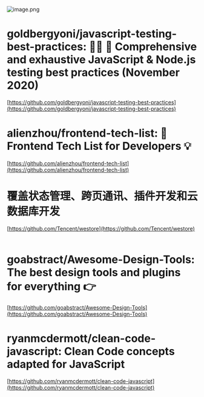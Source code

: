 ![image.png](https://cdn.nlark.com/yuque/0/2020/png/132503/1607418793764-bc7cdaa7-1528-47ce-8ed9-403b445da4fd.png#height=720&id=cu61f&margin=%5Bobject%20Object%5D&name=image.png&originHeight=720&originWidth=1080&originalType=binary&size=1585303&status=done&style=none&width=1080)
# goldbergyoni/javascript-testing-best-practices: 📗🌐 🚢 Comprehensive and exhaustive JavaScript & Node.js testing best practices (November 2020)
[https://github.com/goldbergyoni/javascript-testing-best-practices](https://github.com/goldbergyoni/javascript-testing-best-practices)<br />

# alienzhou/frontend-tech-list: 📝 Frontend Tech List for Developers 💡
[https://github.com/alienzhou/frontend-tech-list](https://github.com/alienzhou/frontend-tech-list)<br />

# 覆盖状态管理、跨页通讯、插件开发和云数据库开发
[https://github.com/Tencent/westore](https://github.com/Tencent/westore)<br />
<br />

# goabstract/Awesome-Design-Tools: The best design tools and plugins for everything 👉
[https://github.com/goabstract/Awesome-Design-Tools](https://github.com/goabstract/Awesome-Design-Tools)<br />

# ryanmcdermott/clean-code-javascript: Clean Code concepts adapted for JavaScript
[https://github.com/ryanmcdermott/clean-code-javascript](https://github.com/ryanmcdermott/clean-code-javascript)<br />

